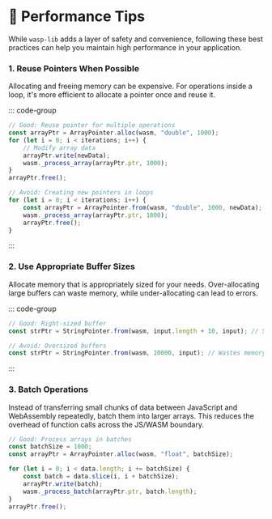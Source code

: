 # 🚀 Performance Tips

While `wasp-lib` adds a layer of safety and convenience, following these best
practices can help you maintain high performance in your application.

### 1. Reuse Pointers When Possible

Allocating and freeing memory can be expensive. For operations inside a loop,
it's more efficient to allocate a pointer once and reuse it.

::: code-group

```typescript [Good]
// Good: Reuse pointer for multiple operations
const arrayPtr = ArrayPointer.alloc(wasm, "double", 1000);
for (let i = 0; i < iterations; i++) {
    // Modify array data
    arrayPtr.write(newData);
    wasm._process_array(arrayPtr.ptr, 1000);
}
arrayPtr.free();
```

```typescript [Avoid]
// Avoid: Creating new pointers in loops
for (let i = 0; i < iterations; i++) {
    const arrayPtr = ArrayPointer.from(wasm, "double", 1000, newData); // Expensive
    wasm._process_array(arrayPtr.ptr, 1000);
    arrayPtr.free();
}
```

:::

### 2\. Use Appropriate Buffer Sizes

Allocate memory that is appropriately sized for your needs. Over-allocating
large buffers can waste memory, while under-allocating can lead to errors.

::: code-group

```typescript [Good]
// Good: Right-sized buffer
const strPtr = StringPointer.from(wasm, input.length + 10, input); // Small overhead
```

```typescript [Avoid]
// Avoid: Oversized buffers
const strPtr = StringPointer.from(wasm, 10000, input); // Wastes memory
```

:::

### 3\. Batch Operations

Instead of transferring small chunks of data between JavaScript and WebAssembly
repeatedly, batch them into larger arrays. This reduces the overhead of function
calls across the JS/WASM boundary.

```typescript
// Good: Process arrays in batches
const batchSize = 1000;
const arrayPtr = ArrayPointer.alloc(wasm, "float", batchSize);

for (let i = 0; i < data.length; i += batchSize) {
    const batch = data.slice(i, i + batchSize);
    arrayPtr.write(batch);
    wasm._process_batch(arrayPtr.ptr, batch.length);
}
arrayPtr.free();
```
